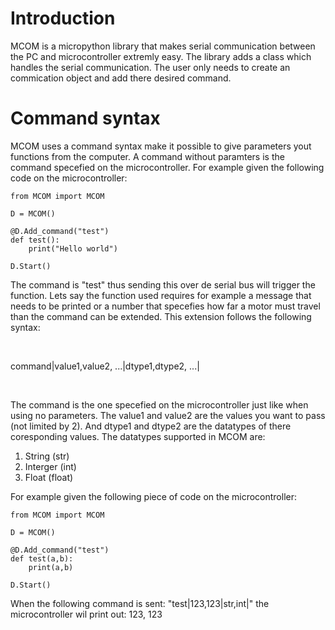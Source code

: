 # Introduction
MCOM is a micropython library that makes serial communication between the PC and microcontroller extremly easy. The library adds a class which handles the serial communication. The user only needs to create an commication object and add there desired command. 


# Command syntax
MCOM uses a command syntax make it possible to give parameters yout functions from the computer. A command without paramters is the command specefied on the microcontroller. For example given the following code on the microcontroller: 

```
from MCOM import MCOM

D = MCOM()

@D.Add_command("test")
def test():
    print("Hello world")

D.Start()
```

The command is "test" thus sending this over de serial bus will trigger the function. Lets say the function used requires for example a message that needs to be printed or a number that specefies how far a motor must travel than the command can be extended. This extension follows the following syntax:

<br>

command|value1,value2, ...|dtype1,dtype2, ...|

<br>

The command is the one specefied on the microcontroller just like when using no parameters. The value1 and value2 are the values you want to pass (not limited by 2). And dtype1 and dtype2 are the datatypes of there coresponding values. The datatypes supported in MCOM are:

1. String (str)
2. Interger (int)
3. Float (float)

For example given the following piece of code on the microcontroller:
```
from MCOM import MCOM

D = MCOM()

@D.Add_command("test")
def test(a,b):
    print(a,b)

D.Start()
```
When the following command is sent: "test|123,123|str,int|" the microcontroller wil print out: 123, 123 